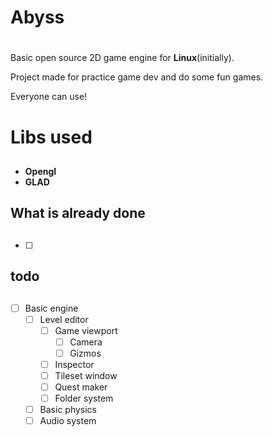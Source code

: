 # **Abyss** <h1>

Basic open source 2D game engine for __**Linux**__(initially).

Project made for practice game dev and do some fun games.

Everyone can use!

# **Libs used** <h2>
- **Opengl**
- **GLAD**

## **What is already done** <h2>
- [ ]

## **todo** <h2>
- [ ] Basic engine
	- [ ] Level editor
		- [ ] Game viewport
			- [ ] Camera
			- [ ] Gizmos
		- [ ] Inspector
		- [ ] Tileset window
		- [ ] Quest maker
		- [ ] Folder system
	- [ ] Basic physics
	- [ ] Audio system